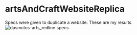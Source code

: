 # artsAndCraftWebsiteReplica
Specs were given to duplicate a website. These are my results.
![dasmotos-arts_redline specs](https://user-images.githubusercontent.com/93747255/154739883-73286c41-1fa7-4557-9b05-7340a83d2587.jpg)
